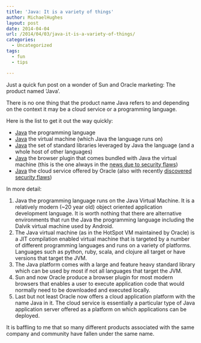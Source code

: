 ```yaml
---
title: 'Java: It is a variety of things'
author: MichaelHughes
layout: post
date: 2014-04-04
url: /2014/04/03/java-it-is-a-variety-of-things/
categories:
  - Uncategorized
tags:
  - fun
  - tips

---
```

Just a quick fun post on a wonder of Sun and Oracle marketing: The product named &#8216;Java&#8217;.

There is no one thing that the product name Java refers to and depending on the context it may be a cloud service or a programming language.

Here is the list to get it out the way quickly:

  * [Java][1] the programming language
  * [Java][2] the virtual machine (which Java the language runs on)
  * [Java][3] the set of standard libraries leveraged by Java the language (and a whole host of other languages)
  * [Java][4] the browser plugin that comes bundled with Java the virtual machine (this is the one always in the [news due to security flaws][5])
  * [Java][6] the cloud service offered by Oracle (also with recently [discovered security flaws][7])

In more detail:

  1. Java the programming language runs on the Java Virtual Machine. It is a relatively modern (~20 year old) object oriented application development language. It is worth nothing that there are alternative environments that run the Java the programming language including the Dalvik virtual machine used by Android.
  2. The Java virtual machine (as in the HotSpot VM maintained by Oracle) is a JIT compilation enabled virtual machine that is targeted by a number of different programming languages and runs on a variety of platforms. Languages such as python, ruby, scala, and clojure all target or have versions that target the JVM.
  3. The Java platform comes with a large and feature heavy standard library which can be used by most if not all languages that target the JVM.
  4. Sun and now Oracle produce a browser plugin for most modern browsers that enables a user to execute application code that would normally need to be downloaded and executed locally.
  5. Last but not least Oracle now offers a cloud application platform with the name Java in it. The cloud service is essentially a particular type of Java application server offered as a platform on which applications can be deployed.

It is baffling to me that so many different products associated with the same company and community have fallen under the same name.

 [1]: http://en.wikipedia.org/wiki/Java_(programming_language)
 [2]: http://en.wikipedia.org/wiki/Java_Virtual_Machine
 [3]: http://en.wikipedia.org/wiki/Java_Class_Library
 [4]: http://www.oracle.com/technetwork/java/index-jsp-141438.html
 [5]: http://nakedsecurity.sophos.com/2012/08/30/how-turn-off-java-browser/
 [6]: https://cloud.oracle.com/java
 [7]: http://arstechnica.com/security/2014/04/oracles-java-cloud-service-open-to-code-execution-hacks-researchers-warn/